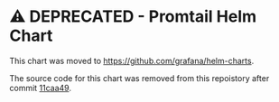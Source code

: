 # ⚠️  DEPRECATED - Promtail Helm Chart

This chart was moved to <https://github.com/grafana/helm-charts>.

The source code for this chart was removed from this repoistory after commit [11caa49](https://github.com/agardiman/loki/commit/11caa492210c201bd0b0272d9187151be647d3e0).
